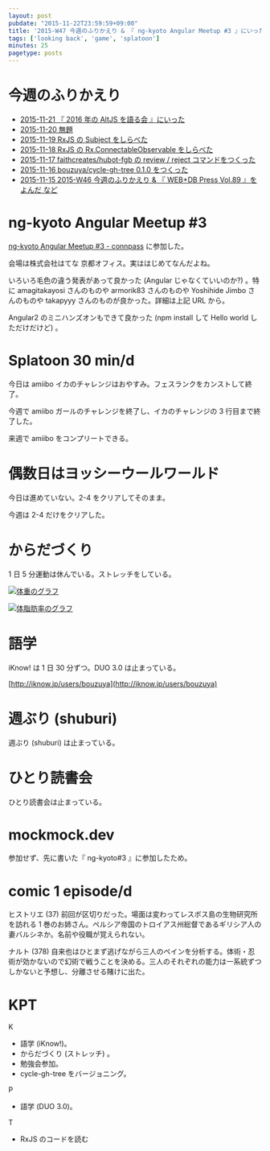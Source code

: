 ```yaml
---
layout: post
pubdate: "2015-11-22T23:59:59+09:00"
title: '2015-W47 今週のふりかえり & 『 ng-kyoto Angular Meetup #3 』にいった など'
tags: ['looking back', 'game', 'splatoon']
minutes: 25
pagetype: posts
---
```

# 今週のふりかえり

- [2015-11-21 『 2016 年の AltJS を語る会 』にいった][2015-11-21]
- [2015-11-20 無題][2015-11-20]
- [2015-11-19 RxJS の Subject をしらべた][2015-11-19]
- [2015-11-18 RxJS の Rx.ConnectableObservable をしらべた][2015-11-18]
- [2015-11-17 faithcreates/hubot-fgb の review / reject コマンドをつくった][2015-11-17]
- [2015-11-16 bouzuya/cycle-gh-tree 0.1.0 をつくった][2015-11-16]
- [2015-11-15 2015-W46 今週のふりかえり & 『 WEB+DB Press Vol.89 』をよんだ など][2015-11-15]

# ng-kyoto Angular Meetup #3

[ng-kyoto Angular Meetup #3 - connpass](http://ng-kyoto.connpass.com/event/20512/) に参加した。

会場は株式会社はてな 京都オフィス。実ははじめてなんだよね。

いろいろ毛色の違う発表があって良かった (Angular じゃなくていいのか?) 。特に amagitakayosi さんのものや armorik83 さんのものや Yoshihide Jimbo さんのものや takapyyy さんのものが良かった。詳細は上記 URL から。

Angular2 のミニハンズオンもできて良かった (npm install して Hello world しただけだけど) 。

# Splatoon 30 min/d

今日は amiibo イカのチャレンジはおやすみ。フェスランクをカンストして終了。

今週で amiibo ガールのチャレンジを終了し、イカのチャレンジの 3 行目まで終了した。

来週で amiibo をコンプリートできる。

# 偶数日はヨッシーウールワールド

今日は進めていない。2-4 をクリアしてそのまま。

今週は 2-4 だけをクリアした。

# からだづくり

1 日 5 分運動は休んでいる。ストレッチをしている。

[![体重のグラフ][graph-weight-img]][graph-weight-url]

[![体脂肪率のグラフ][graph-percent-img]][graph-percent-url]

# 語学

iKnow! は 1 日 30 分ずつ。DUO 3.0 は止まっている。

[http://iknow.jp/users/bouzuya](http://iknow.jp/users/bouzuya)

# 週ぶり (shuburi)

週ぶり (shuburi) は止まっている。

# ひとり読書会

ひとり読書会は止まっている。

# mockmock.dev

参加せず、先に書いた『 ng-kyoto#3 』に参加したため。

# comic 1 episode/d

ヒストリエ (37) 前回が区切りだった。場面は変わってレスボス島の生物研究所を訪れる 1 巻のお姉さん。ペルシア帝国のトロイアス州総督であるギリシア人の妻バルシネか。名前や役職が覚えられない。

ナルト (378) 自来也はひとまず逃げながら三人のペインを分析する。体術・忍術が効かないので幻術で戦うことを決める。三人のそれぞれの能力は一系統ずつしかないと予想し、分離させる賭けに出た。

# KPT

K

- 語学 (iKnow!)。
- からだづくり (ストレッチ) 。
- 勉強会参加。
- cycle-gh-tree をバージョニング。

P

- 語学 (DUO 3.0)。

T

- RxJS のコードを読む

[graph-percent-img]: http://graph.hatena.ne.jp/bouzuya/graph?graphname=percent&startdate=2015-01-01&enddate=2015-11-22
[graph-percent-url]: http://graph.hatena.ne.jp/bouzuya/percent/?startdate=2015-01-01&enddate=2015-11-22
[graph-weight-img]: http://graph.hatena.ne.jp/bouzuya/graph?graphname=weight&startdate=2015-01-01&enddate=2015-11-22
[graph-weight-url]: http://graph.hatena.ne.jp/bouzuya/weight/?startdate=2015-01-01&enddate=2015-11-22
[bouzuya/cycle-gh-tree]: https://github.com/bouzuya/cycle-gh-tree
[2015-11-15]: http://blog.bouzuya.net/2015/11/15/
[2015-11-16]: http://blog.bouzuya.net/2015/11/16/
[2015-11-17]: http://blog.bouzuya.net/2015/11/17/
[2015-11-18]: http://blog.bouzuya.net/2015/11/18/
[2015-11-19]: http://blog.bouzuya.net/2015/11/19/
[2015-11-20]: http://blog.bouzuya.net/2015/11/20/
[2015-11-21]: http://blog.bouzuya.net/2015/11/21/
